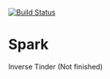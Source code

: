 [![Build Status](https://travis-ci.com/NemesLaszlo/Spark.svg?branch=master)](https://travis-ci.com/NemesLaszlo/Spark)

# Spark
Inverse Tinder (Not finished)
